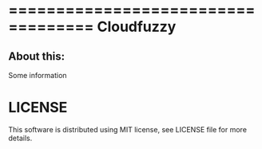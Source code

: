 ===================================
Cloudfuzzy
===================================

About this:
-----------------------------------

Some information


LICENSE
=============
This software is distributed using MIT license, see LICENSE file for more details.
